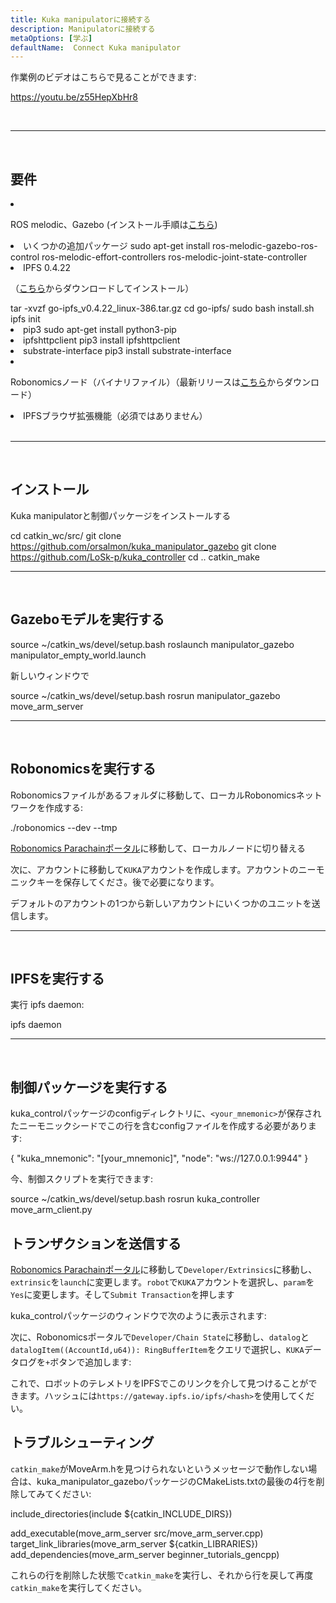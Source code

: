 ```yaml
---
title: Kuka manipulatorに接続する
description: Manipulatorに接続する
metaOptions: [学ぶ]
defaultName:  Connect Kuka manipulator
---
```


作業例のビデオはこちらで見ることができます:

https://youtu.be/z55HepXbHr8

<br/>

***

<br/>

## 要件

<List>

<li class="flex">

ROS melodic、Gazebo (インストール手順は[こちら](http://wiki.ros.org/melodic/インストール/Ubuntu))
</li>

<li>いくつかの追加パッケージ

<LessonCodeWrapper language="bash" codeClass="big-code">
sudo apt-get install ros-melodic-gazebo-ros-control ros-melodic-effort-controllers ros-melodic-joint-state-controller
</LessonCodeWrapper>

</li>

<li> IPFS 0.4.22 

（[こちら](https://www.npackd.org/p/ipfs/0.4.22)からダウンロードしてインストール）

<LessonCodeWrapper language="bash" codeClass="big-code">
tar -xvzf go-ipfs_v0.4.22_linux-386.tar.gz
cd go-ipfs/
sudo bash install.sh
ipfs init
</LessonCodeWrapper>

</li>

<li>pip3

<LessonCodeWrapper language="bash">
sudo apt-get install python3-pip
</LessonCodeWrapper>

</li>

<li>ipfshttpclient

<LessonCodeWrapper language="bash">
pip3 install ipfshttpclient
</LessonCodeWrapper>

</li>

<li>substrate-interface

<LessonCodeWrapper language="bash">
pip3 install substrate-interface
</LessonCodeWrapper>

</li>

<li class="flex">

Robonomicsノード（バイナリファイル）（最新リリースは[こちら](https://github.com/airalab/robonomics/releases)からダウンロード）

</li>

<li>IPFSブラウザ拡張機能（必須ではありません）</li>

</List>

<br/>

***

<br/>

## インストール
Kuka manipulatorと制御パッケージをインストールする

<LessonCodeWrapper language="bash" codeClass="big-code">cd catkin_wc/src/
git clone https://github.com/orsalmon/kuka_manipulator_gazebo
git clone https://github.com/LoSk-p/kuka_controller
cd ..
catkin_make</LessonCodeWrapper>

***

<br/>

## Gazeboモデルを実行する

<LessonCodeWrapper language="bash" codeClass="big-code">
source ~/catkin_ws/devel/setup.bash
roslaunch manipulator_gazebo manipulator_empty_world.launch
</LessonCodeWrapper>

新しいウィンドウで

<LessonCodeWrapper language="bash">
source ~/catkin_ws/devel/setup.bash
rosrun manipulator_gazebo move_arm_server
</LessonCodeWrapper>

<LessonImages imageClasses="mb" src="kuka/1.png" alt="model"/>

***

<br/>

## Robonomicsを実行する
Robonomicsファイルがあるフォルダに移動して、ローカルRobonomicsネットワークを作成する:

<LessonCodeWrapper language="bash">
./robonomics --dev --tmp
</LessonCodeWrapper>

<LessonImages imageClasses="mb" src="kuka/robonomics.png" alt="robonomics"/>

[Robonomics Parachainポータル](https://polkadot.js.org/apps/?rpc=wss%3A%2F%2Fkusama.rpc.robonomics.network%2F#/)に移動して、ローカルノードに切り替える

<LessonImages imageClasses="mb" src="kuka/local.png" alt="local"/>

次に、アカウントに移動して`KUKA`アカウントを作成します。アカウントのニーモニックキーを保存してくださ。後で必要になります。 


<LessonImages imageClasses="mb" src="kuka/create_acc.png" alt="acc"/>

デフォルトのアカウントの1つから新しいアカウントにいくつかのユニットを送信します。

<LessonImages imageClasses="mb" src="kuka/send_money.png" alt="accs"/>

***
<br/>

## IPFSを実行する
実行 ipfs daemon:

<LessonCodeWrapper language="bash">
ipfs daemon
</LessonCodeWrapper>

***

</br>

## 制御パッケージを実行する
kuka_controlパッケージのconfigディレクトリに、`<your_mnemonic>`が保存されたニーモニックシードでこの行を含むconfigファイルを作成する必要があります:

<LessonCodeWrapper language="bash">
{
    "kuka_mnemonic": "[your_mnemonic]",
    "node": "ws://127.0.0.1:9944"
}
</LessonCodeWrapper>


今、制御スクリプトを実行できます:

<LessonCodeWrapper language="bash">
source ~/catkin_ws/devel/setup.bash
rosrun kuka_controller move_arm_client.py
</LessonCodeWrapper>

<LessonImages imageClasses="mb" src="kuka/run.png" alt="control"/>

## トランザクションを送信する
[Robonomics Parachainポータル](https://polkadot.js.org/apps/?rpc=wss%3A%2F%2Fkusama.rpc.robonomics.network%2F#/)に移動して`Developer/Extrinsics`に移動し、`extrinsic`を`launch`に変更します。`robot`で`KUKA`アカウントを選択し、`param`を`Yes`に変更します。そして`Submit Transaction`を押します

<LessonImages imageClasses="mb" src="kuka/launch.png" alt="transaction"/>

kuka_controlパッケージのウィンドウで次のように表示されます:

<LessonImages imageClasses="mb" src="kuka/res.png" alt="done"/>

次に、Robonomicsポータルで`Developer/Chain State`に移動し、`datalog`と`datalogItem((AccountId,u64)): RingBufferItem`をクエリで選択し、`KUKA`データログを`+`ボタンで追加します:

<LessonImages imageClasses="mb" src="kuka/datalog.png" alt="datalog"/>

これで、ロボットのテレメトリをIPFSでこのリンクを介して見つけることができます。ハッシュには`https://gateway.ipfs.io/ipfs/<hash>`を使用してくだい。

## トラブルシューティング

`catkin_make`がMoveArm.hを見つけられないというメッセージで動作しない場合は、kuka_manipulator_gazeboパッケージのCMakeLists.txtの最後の4行を削除してみてください:

<LessonCodeWrapper language="yaml">
include_directories(include ${catkin_INCLUDE_DIRS})

add_executable(move_arm_server src/move_arm_server.cpp)
target_link_libraries(move_arm_server ${catkin_LIBRARIES})
add_dependencies(move_arm_server beginner_tutorials_gencpp)
</LessonCodeWrapper>

これらの行を削除した状態で`catkin_make`を実行し、それから行を戻して再度`catkin_make`を実行してください。